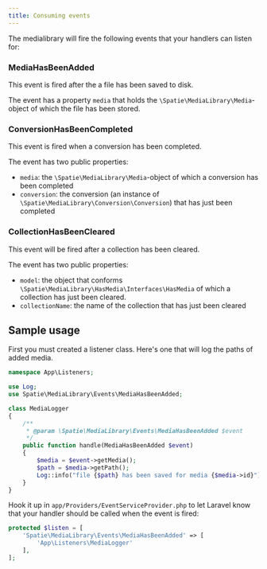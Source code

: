 ```yaml
---
title: Consuming events
---
```


The medialibrary will fire the following events that your handlers can listen for:

### MediaHasBeenAdded
This event is fired after the a file has been saved to disk.

The event has a property `media` that holds the `\Spatie\MediaLibrary\Media`-object of which the file 
has been stored.  

### ConversionHasBeenCompleted
This event is fired when a conversion has been completed.

The event has two public properties:

- `media`: the `\Spatie\MediaLibrary\Media`-object of which a conversion has been completed
- `conversion`: the conversion (an instance of `\Spatie\MediaLibrary\Conversion\Conversion`) that has just been completed

### CollectionHasBeenCleared
This event will be fired after a collection has been cleared.

The event has two public properties:

- `model`:  the object that conforms `\Spatie\MediaLibrary\HasMedia\Interfaces\HasMedia` of which a collection has just been cleared.
- `collectionName`: the name of the collection that has just been cleared

## Sample usage

First you must created a listener class. Here's one that will log the paths
of added media.

```php
namespace App\Listeners;

use Log;
use Spatie\MediaLibrary\Events\MediaHasBeenAdded;

class MediaLogger
{
    /**
     * @param \Spatie\MediaLibrary\Events\MediaHasBeenAdded $event
     */
    public function handle(MediaHasBeenAdded $event)
    {
        $media = $event->getMedia();
        $path = $media->getPath();
        Log::info("file {$path} has been saved for media {$media->id}");
    }
}
```

Hook it up in `app/Providers/EventServiceProvider.php` to let Laravel know that your handler should
be called when the event is fired:

```php
protected $listen = [
    'Spatie\MediaLibrary\Events\MediaHasBeenAdded' => [
        'App\Listeners\MediaLogger'
    ],
];
```
